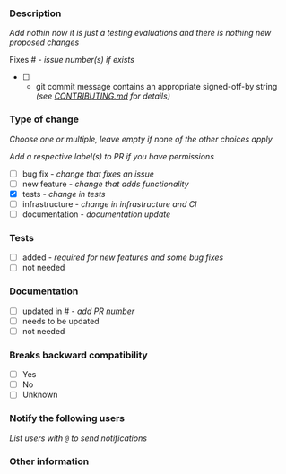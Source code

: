 ### Description 
_Add nothin now it is just a testing evaluations and there is nothing new proposed changes_

Fixes # - _issue number(s) if exists_

- [ ] - git commit message contains an appropriate signed-off-by string _(see [CONTRIBUTING.md](https://github.com/oneapi-src/oneTBB/blob/master/CONTRIBUTING.md#pull-requests) for details)_

### Type of change

_Choose one or multiple, leave empty if none of the other choices apply_

_Add a respective label(s) to PR if you have permissions_

- [ ] bug fix - _change that fixes an issue_
- [ ] new feature - _change that adds functionality_
- [X] tests - _change in tests_
- [ ] infrastructure - _change in infrastructure and CI_
- [ ] documentation - _documentation update_

### Tests

- [ ] added - _required for new features and some bug fixes_
- [ ] not needed

### Documentation

- [ ] updated in # - _add PR number_
- [ ] needs to be updated
- [ ] not needed

### Breaks backward compatibility
- [ ] Yes
- [ ] No
- [ ] Unknown

### Notify the following users
_List users with `@` to send notifications_

### Other information
